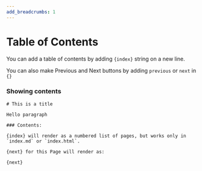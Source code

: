 ```yaml
---
add_breadcrumbs: 1
---
```

# Table of Contents

You can add a table of contents by adding `{index​}` string on a new line.

You can also make Previous and Next buttons by adding `previous` or `next` in `{}`

### Showing contents

    # This is a title

    Hello paragraph

    ### Contents:

    {index​} will render as a numbered list of pages, but works only in `index.md` or `index.html`.

    {next​} for this Page will render as:

    {next}
